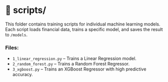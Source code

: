 # 📂 scripts/

This folder contains training scripts for individual machine learning models.  
Each script loads financial data, trains a specific model, and saves the result to `/models`.

### Files:
- `1_linear_regression.py` – Trains a Linear Regression model.
- `2_random_forest.py` – Trains a Random Forest Regressor.
- `3_xgboost.py` – Trains an XGBoost Regressor with high predictive accuracy.